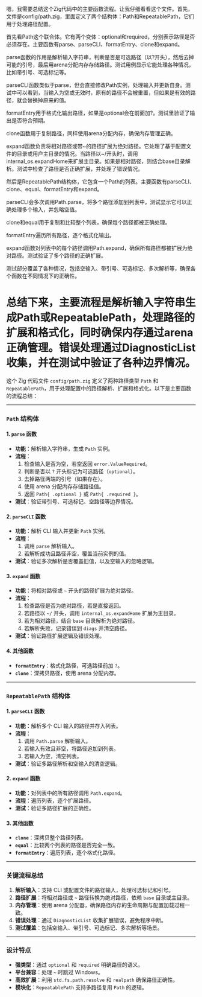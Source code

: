 嗯，我需要总结这个Zig代码中的主要函数流程。让我仔细看看这个文件。首先，文件是config/path.zig，里面定义了两个结构体：Path和RepeatablePath，它们用于处理路径配置。

首先看Path这个联合体。它有两个变体：optional和required，分别表示路径是否必须存在。主要函数有parse、parseCLI、formatEntry、clone和expand。

parse函数的作用是解析输入字符串，判断是否是可选路径（以?开头），然后去掉可能的引号，最后用arena分配内存存储路径。测试用例显示它能处理各种情况，比如带引号、可选标记等。

parseCLI函数类似于parse，但会直接修改Path实例，处理输入并更新自身。测试中可以看到，当输入为空或无效时，原有的路径不会被重置，但如果是有效的路径，就会替换掉原来的值。

formatEntry用于格式化输出路径，如果是optional会在前面加?。测试里验证了输出是否符合预期。

clone函数用于复制路径，同样使用arena分配内存，确保内存管理正确。

expand函数负责将相对路径或带~的路径扩展为绝对路径。它处理了基于配置文件的目录或用户主目录的情况。当路径以~/开头时，调用internal_os.expandHome来扩展主目录。如果是相对路径，则结合base目录解析。测试中检查了路径是否正确扩展，并处理了错误情况。

然后是RepeatablePath结构体，它包含一个Path的列表。主要函数有parseCLI、clone、equal、formatEntry和expand。

parseCLI会多次调用Path.parse，将多个路径添加到列表中。测试显示它可以正确处理多个输入，并忽略空值。

clone和equal用于复制和比较整个列表，确保每个路径都被正确处理。

formatEntry遍历所有路径，逐个格式化输出。

expand函数对列表中的每个路径调用Path.expand，确保所有路径都被扩展为绝对路径。测试验证了多个路径的正确扩展。

测试部分覆盖了各种情况，包括空输入、带引号、可选标记、多次解析等，确保各个函数在不同情况下的正确性。

总结下来，主要流程是解析输入字符串生成Path或RepeatablePath，处理路径的扩展和格式化，同时确保内存通过arena正确管理。错误处理通过DiagnosticList收集，并在测试中验证了各种边界情况。
================================================
这个 Zig 代码文件 `config/path.zig` 定义了两种路径类型 `Path` 和 `RepeatablePath`，用于处理配置中的路径解析、扩展和格式化。以下是主要函数的流程总结：

---

### **`Path` 结构体**
#### 1. **`parse` 函数**
- **功能**：解析输入字符串，生成 `Path` 实例。
- **流程**：
  1. 检查输入是否为空，若空返回 `error.ValueRequired`。
  2. 判断是否以 `?` 开头标记为可选路径（`optional`）。
  3. 去掉路径两端的引号（如果存在）。
  4. 使用 arena 分配内存存储路径值。
  5. 返回 `Path{ .optional }` 或 `Path{ .required }`。
- **测试**：验证带引号、可选标记、空路径等边界情况。

#### 2. **`parseCLI` 函数**
- **功能**：解析 CLI 输入并更新 `Path` 实例。
- **流程**：
  1. 调用 `parse` 解析输入。
  2. 若解析成功且路径非空，覆盖当前实例的值。
- **测试**：验证多次解析是否覆盖旧值，以及空输入的忽略逻辑。

#### 3. **`expand` 函数**
- **功能**：将相对路径或 `~` 开头的路径扩展为绝对路径。
- **流程**：
  1. 检查路径是否为绝对路径，若是直接返回。
  2. 若路径以 `~/` 开头，调用 `internal_os.expandHome` 扩展为主目录。
  3. 若为相对路径，结合 `base` 目录解析为绝对路径。
  4. 若解析失败，记录错误到 `diags` 并清空路径。
- **测试**：验证路径扩展逻辑及错误处理。

#### 4. **其他函数**
- **`formatEntry`**：格式化路径，可选路径前加 `?`。
- **`clone`**：深拷贝路径，使用 arena 分配内存。

---

### **`RepeatablePath` 结构体**
#### 1. **`parseCLI` 函数**
- **功能**：解析多个 CLI 输入的路径并存入列表。
- **流程**：
  1. 调用 `Path.parse` 解析输入。
  2. 若输入有效且非空，将路径追加到列表。
  3. 若输入为空，清空列表。
- **测试**：验证多路径解析和空输入的清空逻辑。

#### 2. **`expand` 函数**
- **功能**：对列表中的所有路径调用 `Path.expand`。
- **流程**：遍历列表，逐个扩展路径。
- **测试**：验证多路径扩展的正确性。

#### 3. **其他函数**
- **`clone`**：深拷贝整个路径列表。
- **`equal`**：比较两个列表的路径是否完全一致。
- **`formatEntry`**：遍历列表，逐个格式化路径。

---

### **关键流程总结**
1. **解析输入**：支持 CLI 或配置文件的路径输入，处理可选标记和引号。
2. **路径扩展**：将相对路径或 `~` 路径转换为绝对路径，依赖 `base` 目录或主目录。
3. **内存管理**：使用 arena 分配器，确保路径内存的生命周期与配置加载过程一致。
4. **错误处理**：通过 `DiagnosticList` 收集扩展错误，避免程序中断。
5. **测试覆盖**：包括空输入、带引号、可选标记、多次解析等场景。

---

### **设计特点**
- **强类型**：通过 `optional` 和 `required` 明确路径的语义。
- **平台兼容**：处理 `~` 时跳过 Windows。
- **高效扩展**：利用 `std.fs.path.resolve` 和 `realpath` 确保路径正确性。
- **模块化**：`RepeatablePath` 支持多路径复用 `Path` 的逻辑。